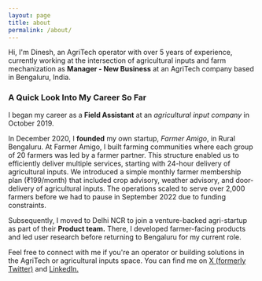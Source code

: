 ```yaml
---
layout: page
title: about
permalink: /about/
--- 
```

Hi, I'm Dinesh, an AgriTech operator with over 5 years of experience, currently working at the intersection of agricultural inputs and farm mechanization as **Manager - New Business** at an AgriTech company based in Bengaluru, India.

### A Quick Look Into My Career So Far

I began my career as a **Field Assistant** at an *agricultural input company* in October 2019.

In December 2020, I **founded** my own startup, *Farmer Amigo*, in Rural Bengaluru. At Farmer Amigo, I built farming communities where each group of 20 farmers was led by a farmer partner. This structure enabled us to efficiently deliver multiple services, starting with 24-hour delivery of agricultural inputs. We introduced a simple monthly farmer membership plan (₹199/month) that included crop advisory, weather advisory, and door-delivery of agricultural inputs. The operations scaled to serve over 2,000 farmers before we had to pause in September 2022 due to funding constraints.

Subsequently, I moved to Delhi NCR to join a venture-backed agri-startup as part of their **Product team.** There, I developed farmer-facing products and led user research before returning to Bengaluru for my current role.

Feel free to connect with me if you're an operator or building solutions in the AgriTech or agricultural inputs space. You can find me on [X (formerly Twitter)](https://x.com/din8sh) and [LinkedIn.](https://www.linkedin.com/in/din8sh/)